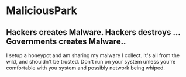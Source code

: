 # MaliciousPark
## Hackers creates Malware. Hackers destroys ... Governments creates Malware..
I setup a honeypot and am sharing my malware I collect.
It's all from the wild, and shouldn't be trusted.
Don't run on your system unless you're comfortable with you system and possibly network being whiped.

